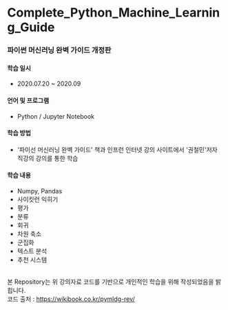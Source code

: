 # Complete_Python_Machine_Learning_Guide

### 파이썬 머신러닝 완벽 가이드 개정판

#### 학습 일시 
- 2020.07.20 ~ 2020.09

#### 언어 및 프로그램 
- Python / Jupyter Notebook

#### 학습 방법
- '파이선 머신러닝 완벽 가이드' 책과 인프런 인터넷 강의 사이트에서 '권철민'저자 직강의 강의를 통한 학습 

#### 학습 내용
- Numpy, Pandas
- 사이킷런 익히기
- 평가
- 분류
- 회귀
- 차원 축소
- 군집화
- 텍스트 분석
- 추천 시스템<br><br>



본 Repository는 위 강의자료 코드를 기반으로 개인적인 학습을 위해 작성되었음을 밝힙니다.<br>
코드 출처 : <https://wikibook.co.kr/pymldg-rev/>

